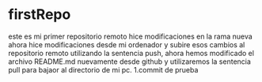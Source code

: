 # firstRepo
este es mi primer repositorio remoto
hice modificaciones en la rama nueva
ahora hice modificaciones desde mi ordenador
y subire esos cambios al repositorio remoto
utilizando la sentencia push,
ahora hemos modificado el archivo README.md 
nuevamente desde github y utilizaremos la 
sentencia pull para bajaor al directorio de mi pc.
1.commit de prueba



